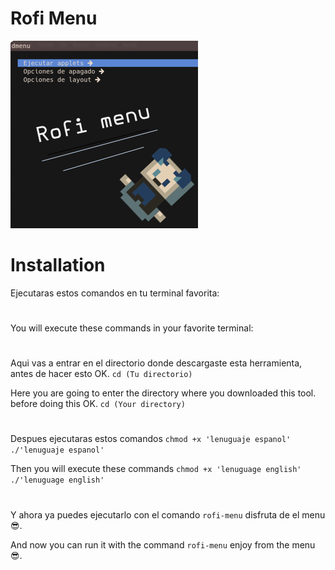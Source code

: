 # Rofi Menu
![](https://github.com/LBY-L/Rofi-menu/blob/main/Imagen.png)
# Installation 
Ejecutaras estos comandos en tu terminal favorita:
#
You will execute these commands in your favorite terminal:
#
Aqui vas a entrar en el directorio donde descargaste esta herramienta,
antes de hacer esto OK.
`cd (Tu directorio)`

Here you are going to enter the directory where you downloaded this tool.
before doing this OK.
`cd (Your directory)`

#

Despues ejecutaras estos comandos
`chmod +x 'lenuguaje espanol'`
`./'lenuguaje espanol'`

Then you will execute these commands
`chmod +x 'lenuguage english'`
`./'lenuguage english'`

#

Y ahora ya puedes ejecutarlo con el comando `rofi-menu` disfruta de el menu :sunglasses:.

And now you can run it with the command `rofi-menu` enjoy from the menu :sunglasses:.
